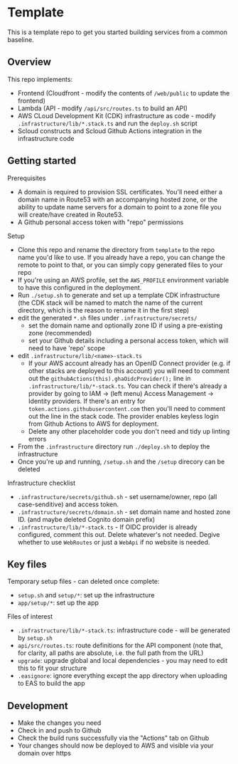 # Template

This is a template repo to get you started building services from a common baseline.

## Overview

This repo implements:

 * Frontend (Cloudfront - modify the contents of `/web/public` to update the frontend)
 * Lambda (API - modify `/api/src/routes.ts` to build an API)
 * AWS CLoud Development Kit (CDK) infrastructure as code - modify `.infrastructure/lib/*.stack.ts` and run the `deploy.sh` script
 * Scloud constructs and Scloud Github Actions integration in the infrastructure code

## Getting started

Prerequisites
 * A domain is required to provision SSL certificates. You'll need either a domain name in Route53 with an accompanying hosted zone, or the ability to update name servers for a domain to point to a zone file you will create/have created in Route53.
 * A Github personal access token with "repo" permissions

Setup
 * Clone this repo and rename the directory from `template` to the repo name you'd like to use. If you already have a repo, you can change the remote to point to that, or you can simply copy generated files to your repo
 * If you're using an AWS profile, set the `AWS_PROFILE` environment variable to have this configured in the deployment.
 * Run `./setup.sh` to generate and set up a template CDK infrastructure (the CDK stack will be named to match the name of the current directory, which is the reason to rename it in the first step)
 * edit the generated `*.sh` files under `.infrastructure/secrets/`
   * set the domain name and optionally zone ID if using a pre-existing zone (recommended)
   * set your Github details including a personal access token, which will need to have 'repo' scope
 * edit `.infrastructure/lib/<name>-stack.ts`
   * If your AWS account already has an OpenID Connect provider (e.g. if other stacks are deployed to this account) you will need to comment out the `githubActions(this).ghaOidcProvider();` line in `.infrastructure/lib/*-stack.ts`. You can check if there's already a provider by going to IAM -> (left menu) Access Management -> Identity providers. If there's an entry for `token.actions.githubusercontent.com` then you'll need to comment out the line in the stack code. The provider enables keyless login from Github Actions to AWS for deployment.
   * Delete any other placeholder code you don't need and tidy up linting errors
 * From the `.infrastructure` directory run `./deploy.sh` to deploy the infrastructure
 * Once you're up and running, `/setup.sh` and the `/setup` direcory can be deleted

Infrastructure checklist
 - `.infrastructure/secrets/github.sh` - set username/owner, repo (all case-senditive) and access token.
 - `.infrastructure/secrets/domain.sh` - set domain name and hosted zone ID. (and maybe deleted Cognito domain prefix)
 - `.infrastructure/lib/*-stack.ts` - If OIDC provider is already configured, comment this out. Delete whatever's not needed. Degive whether to use `WebRoutes` or just a `WebApi` if no website is needed.

## Key files

Temporary setup files - can deleted once complete:

 * `setup.sh` and `setup/*`: set up the infrastructure
 * `app/setup/*`: set up the app

Files of interest

 * `.infrastructure/lib/*-stack.ts`: infrastructure code - will be generated by `setup.sh`
 * `api/src/routes.ts`: route definitions for the API component (note that, for clarity, all paths are absolute, i.e. the full path from the URL)
 * `upgrade`: upgrade global and local dependencies - you may need to edit this to fit your structure
 * `.easignore`: ignore everything except the app directory when uploading to EAS to build the app

## Development
 * Make the changes you need
 * Check in and push to Github
 * Check the build runs successfully via the "Actions" tab on Github
 * Your changes should now be deployed to AWS and visible via your domain over https
